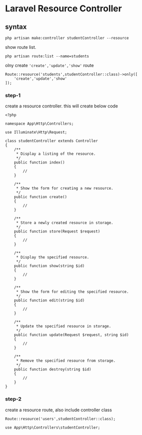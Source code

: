 # Laravel Resource Controller

## syntax
```
php artisan make:controller studentController --resource
```
show route list.
```
php artisan route:list --name=students
```
olny create `'create','update','show'` route
```
Route::resource('students',studentController::class)->only([
    'create','update','show'
]);
```

### step-1
create a resource controller. this will create below code
```
<?php

namespace App\Http\Controllers;

use Illuminate\Http\Request;

class studentController extends Controller
{
    /**
     * Display a listing of the resource.
     */
    public function index()
    {
        //
    }

    /**
     * Show the form for creating a new resource.
     */
    public function create()
    {
        //
    }

    /**
     * Store a newly created resource in storage.
     */
    public function store(Request $request)
    {
        //
    }

    /**
     * Display the specified resource.
     */
    public function show(string $id)
    {
        //
    }

    /**
     * Show the form for editing the specified resource.
     */
    public function edit(string $id)
    {
        //
    }

    /**
     * Update the specified resource in storage.
     */
    public function update(Request $request, string $id)
    {
        //
    }

    /**
     * Remove the specified resource from storage.
     */
    public function destroy(string $id)
    {
        //
    }
}
```

### step-2
create a resource route, also include controller class
```
Route::resource('users',studentController::class);
```
```
use App\Http\Controllers\studentController;
```



